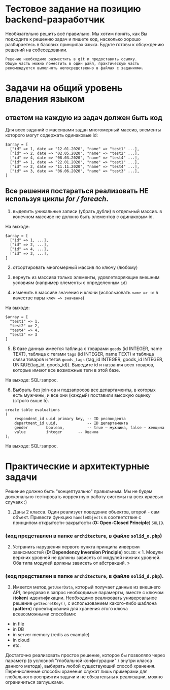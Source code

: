 # Тестовое задание на позицию backend-разработчик

Необязательно решить всё правильно. Мы хотим понять, как Вы подходите к решению задач и пишете код, насколько хорошо разбираетесь в базовых принципах языка. 
Будьте готовы к обсуждению решений на собеседовании.
```
Решение необходимо разместить в git и предоставить ссылку. 
Общую часть можно поместить в один файл, практическую часть рекомендуется выполнять непосредственно в файлах с заданиями.
```

# Задачи на общий уровень владения языком
## ответом на каждую из задач должен быть код

Для всех заданий с массивами задан многомерный массив, элементы которого могут содержать одинаковые id:
```
$array = [
  ["id" => 1, date => "12.01.2020", "name" => "test1" ...],
  ["id" => 2, date => "02.05.2020", "name" => "test2" ...],
  ["id" => 4, date => "08.03.2020", "name" => "test4" ...],
  ["id" => 1, date => "22.01.2020", "name" => "test1" ...],
  ["id" => 2, date => "11.11.2020", "name" => "test4" ...],
  ["id" => 3, date => "06.06.2020", "name" => "test3" ...],
]
```

## Все решения постараться реализовать **НЕ** используя циклы _for / foreach_.

1. выделить уникальные записи (убрать дубли) в отдельный массив. 
в конечном массиве не должно быть элементов с одинаковым id.

На выходе:
```
$array = [
  ["id" => 1, ...],
  ["id" => 2, ...],
  ["id" => 4, ...],
  ["id" => 3, ...],
]
```

2. отсортировать многомерный массив по ключу (любому)

3. вернуть из массива только элементы, удовлетворяющие внешним условиям (например элементы с определенным `id`)

4. изменить в массиве значения и ключи (использовать `name => id` в качестве пары `ключ => значение`)

На выходе:
```
$array = [
  "test1" => 1,
  "test2" => 2,
  "test4" => 4,
  "test3" => 3
]
```

5. В базе данных имеется таблица с товарами `goods` (id INTEGER, name TEXT), 
таблица с тегами `tags` (id INTEGER, name TEXT) и таблица связи товаров и тегов 
`goods_tags` (tag_id INTEGER, goods_id INTEGER, UNIQUE(tag_id, goods_id)).
Выведите id и названия всех товаров, которые имеют все возможные теги в этой базе.

На выходе: SQL-запрос.

6. Выбрать без join-ов и подзапросов все департаменты,
в которых есть мужчины, и все они (каждый) поставили высокую оценку (строго выше 5).
```
create table evaluations
(
    respondent_id uuid primary key, -- ID респондента
    department_id uuid,             -- ID департамента
    gender        boolean,          -- true — мужчина, false — женщина 
    value         integer	    -- Оценка
);
```
На выходе: SQL-запрос.

# Практические и архитектурные задачи
Решение должно быть "концептуально" правильным. Мы не будем досконально тестировать корректную работу системы на всех краевых случаях :)

1. Даны 2 класса. Один реализует поведение объектов, второй - сам объект.
Привести функцию `handleObjects` в соответствие с принципом открытости-закрытости (**O: Open-Closed Principle**) `SOLID`.
### (код представлен в папке `architecture`, в файле `solid_o.php`)

2. Устранить нарушения первого пункта принципа инверсии зависимостей (**D: Dependency Inversion Principle**) `SOLID`:
	« 1. Модули верхних уровней не должны зависеть от модулей нижних уровней. Оба типа модулей должны зависеть от абстракций. »
### (код представлен в папке `architecture`, в файле `solid_d.php`).

3. Имеется метод `getUserData`, который получает данные из внешнего API, передавая в запрос необходимые парамерты, вместе с ключом (**token**) идентификации.
Необходимо реализовать универсальное решение `getSecretKey()`, с использованием какого-либо шаблона (**pattern**) проектирования
для хранения этого ключа всевозможными способами: 
- in file
- in DB
- in server memоry (redis as example)
- in cloud 
- etc.

Достаточно реализовать простое решение, которое бы позволяло через параметр (в условной "глобальной конфигурации" / внутри класса данного метода), выбирать любой существующий способ хранения. 
Перечисленные способы хранения служат лишь примерами для глобального восприятия задачи и не обязательны к реализации, можно ограничиться заглушками.
